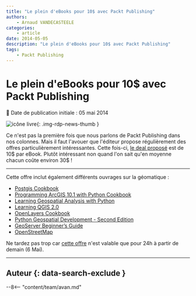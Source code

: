 ```yaml
---
title: "Le plein d'eBooks pour 10$ avec Packt Publishing"
authors:
    - Arnaud VANDECASTEELE
categories:
    - article
date: 2014-05-05
description: "Le plein d'eBooks pour 10$ avec Packt Publishing"
tags:
    - Packt Publishing
---
```


# Le plein d'eBooks pour 10$ avec Packt Publishing

:calendar: Date de publication initiale : 05 mai 2014

![icône livre](https://cdn.geotribu.fr/img/logos-icones/divers/livre.png "Logo livre"){: .img-rdp-news-thumb }

Ce n'est pas la première fois que nous parlons de Packt Publishing dans nos colonnes. Mais il faut l'avouer que l'éditeur propose régulièrement des offres particulièrement intéressantes. Cette fois-ci, [le deal proposé](http://bit.ly/1q6bpha) est de 10$ par eBook. Plutôt intéressant non quand l'on sait qu'en moyenne chacun coûte environ 30$ !

----

Cette offre inclut également différents ouvrages sur la géomatique :

* [Postgis Cookbook](http://www.packtpub.com/postgis-to-store-organize-manipulate-analyze-spatial-data-cookbook/book)
* [Programming ArcGIS 10.1 with Python Cookbook](http://www.packtpub.com/programming-arcgis-10-1-with-python-cookbook/book)
* [Learning Geospatial Analysis with Python](http://www.packtpub.com/learning-geospatial-analysis-with-python/book)
* [Learning QGIS 2.0](http://www.packtpub.com/learning-qgis-2-0-to-create-maps-and-perform-geoprocessing-tasks/book)
* [OpenLayers Cookbook](http://www.packtpub.com/openlayers-create-gis-web-applications-cookbook/book)
* [Python Geospatial Development - Second Edition](http://www.packtpub.com/python-geospatial-development-second-edition/book)
* [GeoServer Beginner’s Guide](http://www.packtpub.com/geoserver-share-edit-geospatial-data-beginners-guide/book)
* [OpenStreetMap](http://www.packtpub.com/openstreetmap/book)

Ne tardez pas trop car [cette offre](http://www.packtpub.com/?utm_source=referral-DRM&utm_medium=marketingPR&utm_campaign=DayagainstDRM) n'est valable que pour 24h à partir de demain (6 Mai).

----

## Auteur {: data-search-exclude }

--8<-- "content/team/avan.md"
